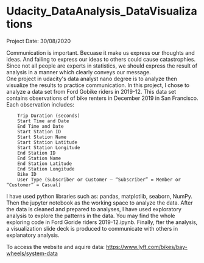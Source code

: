 # Udacity_DataAnalysis_DataVisualizations
Project Date: 30/08/2020

Communication is important. Becuase it make us express our thoughts and ideas. And failing to express our ideas to others could cause catastrophies. <br>
Since not all people are experts in statistics, we should express the result of analysis in a manner which clearly conveys our message. <br>
One project in udacity's data analyst nano degree is to analyze then visualize the results to practice communication. In this project, I chose to analyze a data set from  Ford Gobike riders in 2019-12. This data set contains observations of of bike renters in December 2019 in San Francisco. <br>
Each observation includes:

        Trip Duration (seconds)
        Start Time and Date
        End Time and Date
        Start Station ID
        Start Station Name
        Start Station Latitude
        Start Station Longitude
        End Station ID
        End Station Name
        End Station Latitude
        End Station Longitude
        Bike ID
        User Type (Subscriber or Customer – “Subscriber” = Member or “Customer” = Casual)
I have used python libraries such as: pandas, matplotlib, seaborn, NumPy. Then the jupyter notebook as the working space to analyze the data. After the data is cleaned and prepared to analyses, I have used exploratory analysis to explore the patterns in the data. You may find the whole exploring code in Ford Goride riders 2019-12.ipynb. Finally, fter the analysis, a visualization slide deck is produced to communicate with others in explanatory analysis.






To access the website and aquire data: https://www.lyft.com/bikes/bay-wheels/system-data
